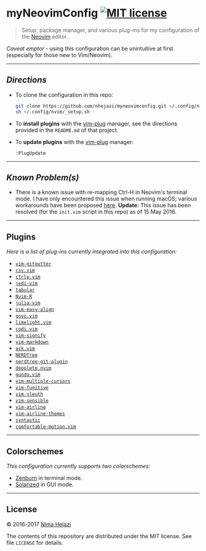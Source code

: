 # myNeovimConfig [![MIT license](http://img.shields.io/badge/license-MIT-brightgreen.svg)](http://opensource.org/licenses/MIT)

> Setup, package manager, and various plug-ins for my configuration of the
> [Neovim](https://neovim.io/) editor.

_Caveat emptor_ - using this configuration can be unintuitive at first
(especially for those new to Vim/Neovim).

---

## _Directions_

- To clone the configuration in this repo:
  ```bash
  git clone https://github.com/nhejazi/myneovimconfig.git ~/.config/nvim
  sh ~/.config/nvim/_setup.sh
  ```

- To __install plugins__ with the
[vim-plug](https://github.com/junegunn/vim-plug) manager, see the directions
provided in the `README.md` of that project.

- To __update plugins__ with the
[vim-plug](https://github.com/junegunn/vim-plug) manager:
  ```vim
  :PlugUpdate
  ```

---

## _Known Problem(s)_

- There is a known issue with re-mapping Ctrl-H in Neovim's terminal mode. I
  have only encountered this issue when running macOS; various workarounds have
  been proposed [here](https://github.com/neovim/neovim/issues/2048).
  __Update:__ This issue has been resolved (for the `init.vim` script in this
  repo) as of 15 May 2016.

---

## Plugins

_Here is a list of plug-ins currently integrated into this configuration:_

* [`vim-gitgutter`](https://github.com/airblade/vim-gitgutter)
* [`csv.vim`](https://github.com/chrisbra/csv.vim)
* [`ctrlp.vim`](https://github.com/ctrlpvim/ctrlp.vim)
* [`jedi-vim`](https://github.com/davidhalter/jedi-vim)
* [`tabular`](https://github.com/godlygeek/tabular)
* [`Nvim-R`](https://github.com/jalvesaq/Nvim-R)
* [`julia-vim`](https://github.com/JuliaEditorSupport/julia-vim)
* [`vim-easy-align`](https://github.com/junegunn/vim-easy-align)
* [`goyo.vim`](https://github.com/junegunn/goyo.vim)
* [`limelight.vim`](https://github.com/junegunn/limelight.vim)
* [`codi.vim`](https://github.com/metakirby5/codi.vim)
* [`vim-signify`](https://github.com/mhinz/vim-signify)
* [`vim-markdown`](https://github.com/plasticboy/vim-markdown)
* [`ack.vim`](https://github.com/mileszs/ack.vim)
* [`NERDTree`](https://github.com/scrooloose/nerdtree)
* [`nerdtree-git-plugin`](https://github.com/Xuyuanp/nerdtree-git-plugin)
* [`deoplete.nvim`](https://github.com/Shougo/deoplete.nvim)
* [`gundo.vim`](https://github.com/sjl/gundo.vim)
* [`vim-multiple-cursors`](https://github.com/terryma/vim-multiple-cursors)
* [`vim-fugitive`](https://github.com/tpope/vim-fugitive)
* [`vim-sleuth`](https://github.com/tpope/vim-sleuth)
* [`vim-sensible`](https://github.com/tpope/vim-sensible)
* [`vim-airline`](https://github.com/vim-airline/vim-airline)
* [`vim-airline-themes`](https://github.com/vim-airline/vim-airline-themes)
* [`syntastic`](https://github.com/vim-syntastic/syntastic)
* [`comfortable-motion.vim`](https://github.com/yuttie/comfortable-motion.vim)

---

## Colorschemes

_This configuration currently supports two colorschemes:_

* [Zenburn](https://github.com/jnurmine/Zenburn) in terminal mode.
* [Solarized](https://github.com/altercation/vim-colors-solarized) in GUI mode.

---

## License

&copy; 2016-2017 [Nima Hejazi](http://nimahejazi.org)

The contents of this repository are distributed under the MIT license. See file
`LICENSE` for details.
